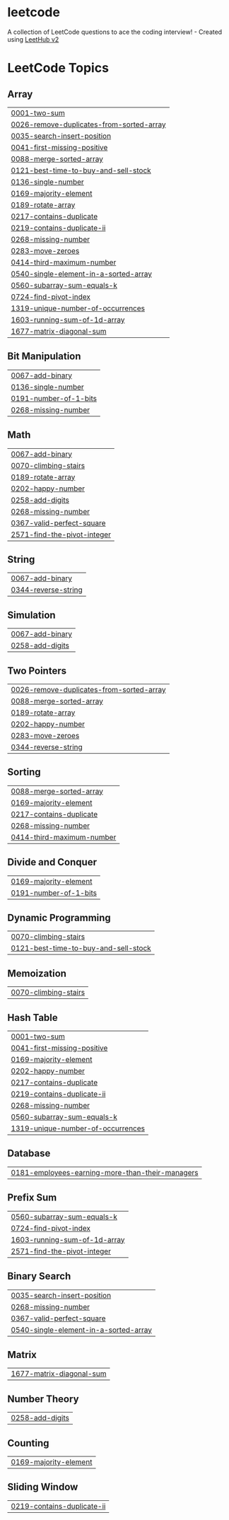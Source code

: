 # leetcode
A collection of LeetCode questions to ace the coding interview! - Created using [LeetHub v2](https://github.com/arunbhardwaj/LeetHub-2.0)

<!---LeetCode Topics Start-->
# LeetCode Topics
## Array
|  |
| ------- |
| [0001-two-sum](https://github.com/shrivignesh47/leetcode/tree/master/0001-two-sum) |
| [0026-remove-duplicates-from-sorted-array](https://github.com/shrivignesh47/leetcode/tree/master/0026-remove-duplicates-from-sorted-array) |
| [0035-search-insert-position](https://github.com/shrivignesh47/leetcode/tree/master/0035-search-insert-position) |
| [0041-first-missing-positive](https://github.com/shrivignesh47/leetcode/tree/master/0041-first-missing-positive) |
| [0088-merge-sorted-array](https://github.com/shrivignesh47/leetcode/tree/master/0088-merge-sorted-array) |
| [0121-best-time-to-buy-and-sell-stock](https://github.com/shrivignesh47/leetcode/tree/master/0121-best-time-to-buy-and-sell-stock) |
| [0136-single-number](https://github.com/shrivignesh47/leetcode/tree/master/0136-single-number) |
| [0169-majority-element](https://github.com/shrivignesh47/leetcode/tree/master/0169-majority-element) |
| [0189-rotate-array](https://github.com/shrivignesh47/leetcode/tree/master/0189-rotate-array) |
| [0217-contains-duplicate](https://github.com/shrivignesh47/leetcode/tree/master/0217-contains-duplicate) |
| [0219-contains-duplicate-ii](https://github.com/shrivignesh47/leetcode/tree/master/0219-contains-duplicate-ii) |
| [0268-missing-number](https://github.com/shrivignesh47/leetcode/tree/master/0268-missing-number) |
| [0283-move-zeroes](https://github.com/shrivignesh47/leetcode/tree/master/0283-move-zeroes) |
| [0414-third-maximum-number](https://github.com/shrivignesh47/leetcode/tree/master/0414-third-maximum-number) |
| [0540-single-element-in-a-sorted-array](https://github.com/shrivignesh47/leetcode/tree/master/0540-single-element-in-a-sorted-array) |
| [0560-subarray-sum-equals-k](https://github.com/shrivignesh47/leetcode/tree/master/0560-subarray-sum-equals-k) |
| [0724-find-pivot-index](https://github.com/shrivignesh47/leetcode/tree/master/0724-find-pivot-index) |
| [1319-unique-number-of-occurrences](https://github.com/shrivignesh47/leetcode/tree/master/1319-unique-number-of-occurrences) |
| [1603-running-sum-of-1d-array](https://github.com/shrivignesh47/leetcode/tree/master/1603-running-sum-of-1d-array) |
| [1677-matrix-diagonal-sum](https://github.com/shrivignesh47/leetcode/tree/master/1677-matrix-diagonal-sum) |
## Bit Manipulation
|  |
| ------- |
| [0067-add-binary](https://github.com/shrivignesh47/leetcode/tree/master/0067-add-binary) |
| [0136-single-number](https://github.com/shrivignesh47/leetcode/tree/master/0136-single-number) |
| [0191-number-of-1-bits](https://github.com/shrivignesh47/leetcode/tree/master/0191-number-of-1-bits) |
| [0268-missing-number](https://github.com/shrivignesh47/leetcode/tree/master/0268-missing-number) |
## Math
|  |
| ------- |
| [0067-add-binary](https://github.com/shrivignesh47/leetcode/tree/master/0067-add-binary) |
| [0070-climbing-stairs](https://github.com/shrivignesh47/leetcode/tree/master/0070-climbing-stairs) |
| [0189-rotate-array](https://github.com/shrivignesh47/leetcode/tree/master/0189-rotate-array) |
| [0202-happy-number](https://github.com/shrivignesh47/leetcode/tree/master/0202-happy-number) |
| [0258-add-digits](https://github.com/shrivignesh47/leetcode/tree/master/0258-add-digits) |
| [0268-missing-number](https://github.com/shrivignesh47/leetcode/tree/master/0268-missing-number) |
| [0367-valid-perfect-square](https://github.com/shrivignesh47/leetcode/tree/master/0367-valid-perfect-square) |
| [2571-find-the-pivot-integer](https://github.com/shrivignesh47/leetcode/tree/master/2571-find-the-pivot-integer) |
## String
|  |
| ------- |
| [0067-add-binary](https://github.com/shrivignesh47/leetcode/tree/master/0067-add-binary) |
| [0344-reverse-string](https://github.com/shrivignesh47/leetcode/tree/master/0344-reverse-string) |
## Simulation
|  |
| ------- |
| [0067-add-binary](https://github.com/shrivignesh47/leetcode/tree/master/0067-add-binary) |
| [0258-add-digits](https://github.com/shrivignesh47/leetcode/tree/master/0258-add-digits) |
## Two Pointers
|  |
| ------- |
| [0026-remove-duplicates-from-sorted-array](https://github.com/shrivignesh47/leetcode/tree/master/0026-remove-duplicates-from-sorted-array) |
| [0088-merge-sorted-array](https://github.com/shrivignesh47/leetcode/tree/master/0088-merge-sorted-array) |
| [0189-rotate-array](https://github.com/shrivignesh47/leetcode/tree/master/0189-rotate-array) |
| [0202-happy-number](https://github.com/shrivignesh47/leetcode/tree/master/0202-happy-number) |
| [0283-move-zeroes](https://github.com/shrivignesh47/leetcode/tree/master/0283-move-zeroes) |
| [0344-reverse-string](https://github.com/shrivignesh47/leetcode/tree/master/0344-reverse-string) |
## Sorting
|  |
| ------- |
| [0088-merge-sorted-array](https://github.com/shrivignesh47/leetcode/tree/master/0088-merge-sorted-array) |
| [0169-majority-element](https://github.com/shrivignesh47/leetcode/tree/master/0169-majority-element) |
| [0217-contains-duplicate](https://github.com/shrivignesh47/leetcode/tree/master/0217-contains-duplicate) |
| [0268-missing-number](https://github.com/shrivignesh47/leetcode/tree/master/0268-missing-number) |
| [0414-third-maximum-number](https://github.com/shrivignesh47/leetcode/tree/master/0414-third-maximum-number) |
## Divide and Conquer
|  |
| ------- |
| [0169-majority-element](https://github.com/shrivignesh47/leetcode/tree/master/0169-majority-element) |
| [0191-number-of-1-bits](https://github.com/shrivignesh47/leetcode/tree/master/0191-number-of-1-bits) |
## Dynamic Programming
|  |
| ------- |
| [0070-climbing-stairs](https://github.com/shrivignesh47/leetcode/tree/master/0070-climbing-stairs) |
| [0121-best-time-to-buy-and-sell-stock](https://github.com/shrivignesh47/leetcode/tree/master/0121-best-time-to-buy-and-sell-stock) |
## Memoization
|  |
| ------- |
| [0070-climbing-stairs](https://github.com/shrivignesh47/leetcode/tree/master/0070-climbing-stairs) |
## Hash Table
|  |
| ------- |
| [0001-two-sum](https://github.com/shrivignesh47/leetcode/tree/master/0001-two-sum) |
| [0041-first-missing-positive](https://github.com/shrivignesh47/leetcode/tree/master/0041-first-missing-positive) |
| [0169-majority-element](https://github.com/shrivignesh47/leetcode/tree/master/0169-majority-element) |
| [0202-happy-number](https://github.com/shrivignesh47/leetcode/tree/master/0202-happy-number) |
| [0217-contains-duplicate](https://github.com/shrivignesh47/leetcode/tree/master/0217-contains-duplicate) |
| [0219-contains-duplicate-ii](https://github.com/shrivignesh47/leetcode/tree/master/0219-contains-duplicate-ii) |
| [0268-missing-number](https://github.com/shrivignesh47/leetcode/tree/master/0268-missing-number) |
| [0560-subarray-sum-equals-k](https://github.com/shrivignesh47/leetcode/tree/master/0560-subarray-sum-equals-k) |
| [1319-unique-number-of-occurrences](https://github.com/shrivignesh47/leetcode/tree/master/1319-unique-number-of-occurrences) |
## Database
|  |
| ------- |
| [0181-employees-earning-more-than-their-managers](https://github.com/shrivignesh47/leetcode/tree/master/0181-employees-earning-more-than-their-managers) |
## Prefix Sum
|  |
| ------- |
| [0560-subarray-sum-equals-k](https://github.com/shrivignesh47/leetcode/tree/master/0560-subarray-sum-equals-k) |
| [0724-find-pivot-index](https://github.com/shrivignesh47/leetcode/tree/master/0724-find-pivot-index) |
| [1603-running-sum-of-1d-array](https://github.com/shrivignesh47/leetcode/tree/master/1603-running-sum-of-1d-array) |
| [2571-find-the-pivot-integer](https://github.com/shrivignesh47/leetcode/tree/master/2571-find-the-pivot-integer) |
## Binary Search
|  |
| ------- |
| [0035-search-insert-position](https://github.com/shrivignesh47/leetcode/tree/master/0035-search-insert-position) |
| [0268-missing-number](https://github.com/shrivignesh47/leetcode/tree/master/0268-missing-number) |
| [0367-valid-perfect-square](https://github.com/shrivignesh47/leetcode/tree/master/0367-valid-perfect-square) |
| [0540-single-element-in-a-sorted-array](https://github.com/shrivignesh47/leetcode/tree/master/0540-single-element-in-a-sorted-array) |
## Matrix
|  |
| ------- |
| [1677-matrix-diagonal-sum](https://github.com/shrivignesh47/leetcode/tree/master/1677-matrix-diagonal-sum) |
## Number Theory
|  |
| ------- |
| [0258-add-digits](https://github.com/shrivignesh47/leetcode/tree/master/0258-add-digits) |
## Counting
|  |
| ------- |
| [0169-majority-element](https://github.com/shrivignesh47/leetcode/tree/master/0169-majority-element) |
## Sliding Window
|  |
| ------- |
| [0219-contains-duplicate-ii](https://github.com/shrivignesh47/leetcode/tree/master/0219-contains-duplicate-ii) |
<!---LeetCode Topics End-->
